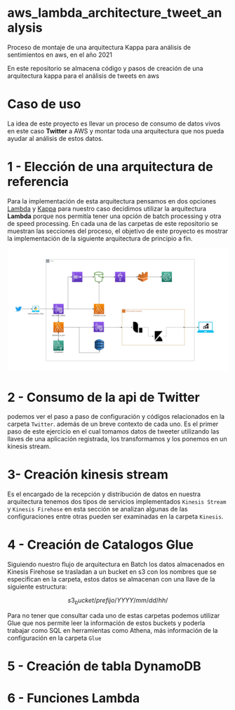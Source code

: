# aws_lambda_architecture_tweet_analysis
Proceso de montaje de una arquitectura Kappa para análisis de sentimientos en aws, en el año 2021

En este repositorio se almacena código y pasos de creación de una arquitectura kappa para el análisis de tweets en aws

# Caso de uso

La idea de este proyecto es llevar un proceso de consumo de datos vivos en este caso **Twitter** a AWS y montar toda una arquitectura que nos pueda ayudar al análisis de estos datos.

# 1 - Elección de una arquitectura de referencia

Para la implementación de esta arquitectura pensamos en dos opciones [Lambda](https://databricks.com/glossary/lambda-architecture) y [Kappa](https://hazelcast.com/glossary/kappa-architecture/) para nuestro caso decidimos utilizar la arquitectura **Lambda** porque nos permitía tener una opción de batch processing y otra de speed processing. En cada una de las carpetas de este repositorio se muestran las secciones del proceso, el objetivo de este proyecto es mostrar la implementación de la siguiente arquitectura de principio a fin.

![developer portal](./Imagenes/complete_architecture.JPG "Developer Portal Twitter")

# 2 - Consumo de la api de Twitter
podemos ver el paso a paso de configuración y códigos relacionados en la carpeta `Twitter`. además de un breve contexto de cada uno. Es el primer paso de este ejercicio en el cual tomamos datos de tweeter utilizando las llaves de una aplicación registrada, los transformamos y los ponemos en un kinesis stream.

# 3- Creación kinesis stream
Es el encargado de la recepción y distribución de datos en nuestra arquitectura tenemos dos tipos de servicios implementados `Kinesis Stream` y `Kinesis Firehose` en esta sección se analizan algunas de las configuraciones entre otras pueden ser examinadas en la carpeta `Kinesis`.

# 4 - Creación de Catalogos Glue
Siguiendo nuestro flujo de arquitectura en Batch los datos almacenados en Kinesis Firehose se trasladan a un bucket en s3 con los nombres que se especifican en la carpeta, estos datos se almacenan con una llave de la siguiente estructura:

$$ s3_bucket/prefijo/YYYY/mm/dd/hh/ $$

Para no tener que consultar cada uno de estas carpetas podemos utilizar Glue que nos permite leer la información de estos buckets y poderla trabajar como SQL en herramientas como Athena, más información de la configuración en la carpeta `Glue`

# 5 - Creación de tabla DynamoDB

# 6 - Funciones Lambda


